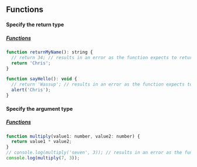 ## Functions

#### Specify the return type
##### [Functions](https://www.typescriptlang.org/docs/handbook/functions.html)
```js
function returnMyName(): string {
  // return 34; // results in an error as the function expects to return a string
  return 'Chris';
}

function sayHello(): void {
  // return 'Wassup'; // results in an error as the function expects to return nothing
  alert('Chris');
}
```

#### Specify the argument type
##### [Functions](https://www.typescriptlang.org/docs/handbook/functions.html)
```js
function multiply(value1: number, value2: number) {
  return value1 * value2;
}
// console.log(multiply('seven', 3)); // results in an error as the function expects only numbers as its argument types
console.log(multiply(7, 3));
```
